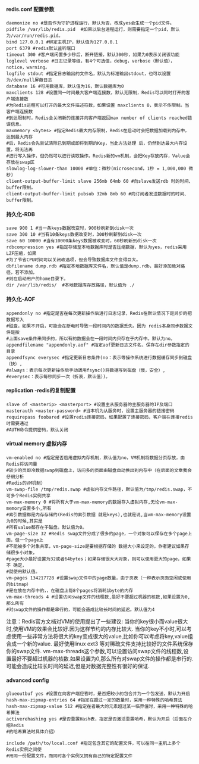 #### redis.conf 配置参数

    daemonize no #是否作为守护进程运行，默认为否，改成yes会生成一个pid文件。
    pidfile /var/lib/redis.pid  #如果以后台进程运行，则需要指定一个pid，默认为/var/run/redis.pid。
    bind 127.0.0.1 #绑定主机IP，默认值为127.0.0.1
    port 6379 #redis默认监听端口
    timeout 300 #客户端闲置多少秒后，断开链接，默认300秒，如果为0表示关闭该功能
    loglevel verbose #日志记录等级，有4个可选值，debug，verbose（默认值），notice，warning。
    logfile stdout #指定日志输出的文件名，默认为标准输出stdout，也可以设置为/dev/null屏蔽日志
    database 16 #可用数据库，默认值为16，默认数据库为0
    maxclients 128 #设置同一时间最大客户端连接数，默认无限制，Redis可以同时打开的客户端连接数
    #为Redis进程可以打开的最大文件描述符数，如果设置 maxclients 0，表示不作限制。当客户端连接数
    #到达限制时，Redis会关闭新的连接并向客户端返回max number of clients reached错误信息。
    maxmemory <bytes> #指定Redis最大内存限制，Redis在启动时会把数据加载到内存中，达到最大内存
    #后，Redis会先尝试清除已到期或即将到期的Key，当此方法处理 后，仍然到达最大内存设置，将无法再
    #进行写入操作，但仍然可以进行读取操作。Redis新的vm机制，会把Key存放内存，Value会存放在swap区
    slowlog-log-slower-than 10000 #单位：微秒(microsecond，1秒 = 1,000,000 微秒)
    client-output-buffer-limit slave 256mb 64mb 60 #向slave发送rdb 时的时间、buffer限制。
    client-output-buffer-limit pubsub 32mb 8mb 60 #向订阅者发送数据时的时间、buffer限制。
    
#### 持久化-RDB

    save 900 1 #当一条keys数据改变时，900秒刷新到disk一次
    save 300 10 #当有10条keys数据改变时，300秒刷新到disk一次
    save 60 10000 #当有10000条keys数据被改变时，60秒刷新到disk一次
    rdbcompression yes #指定存储至本地数据库时是否压缩数据，默认为yes，redis采用LZF压缩，如果
    #为了节省CPU时间可以关闭改选项，但会导致数据库文件变得巨大。
    dbfilename dump.rdb #指定本地数据库文件名，默认值是dump.rdb，最好添加绝对路径，若不添加，
    #则在启动用户的home目录下。
    dir /var/lib/redis/  #本地数据库存放路径，默认值为 ./

#### 持久化-AOF

    appendonly no #指定是否在每次更新操作后进行日志记录，Redis在默认情况下是异步的把数据写入
    #磁盘，如果不开启，可能会在断电时导致一段时间内的数据丢失。因为 redis本身同步数据文件是按
    #上面save条件来同步的，所以有的数据会在一段时间内只存在于内存中。默认为no。
    appendfilename "appendonly.aof" #指定aof更新日志文件名，保存在dir参数指定的目录
    appendfsync everysec #指定更新日志条件(no：表示等操作系统进行数据缓存同步到磁盘（快）,
    #always：表示每次更新操作后手动调用fsync()将数据写到磁盘（慢，安全）,
    #everysec：表示每秒同步一次（折衷，默认值）)。

#### replication -redis的复制配置

    slave of <masterip> <masterport> #设置主从服务器的主服务器的IP及端口
    masterauth <master-password> #当本机为从服务时，设置主服务器的链接密码
    requirepass foobared #设置redis连接密码，如果配置了连接密码，客户端在连接redis时需要通过
    #AUTH命令提供密码，默认关闭
    

#### virtual memory 虚拟内存

    vm-enabled no #指定是否启用虚拟内存机制，默认值为no，VM机制将数据分页存放，由Redis将访问量
    #较少的页即冷数据swap到磁盘上，访问多的页面由磁盘自动换出到内存中（在后面的文章我会仔细分析
    #Redis的VM机制）
    vm-swap-file /tmp/redis.swap #虚拟内存文件路径，默认值为/tmp/redis.swap，不可多个Redis实例共享
    vm-max-memory 0 #将所有大于vm-max-memory的数据存入虚拟内存,无论vm-max-memory设置多小,所有
    #索引数据都是内存存储的(Redis的索引数据 就是keys),也就是说,当vm-max-memory设置为0的时候,其实是
    #所有value都存在于磁盘。默认值为0。
    vm-page-size 32 #Redis swap文件分成了很多的page，一个对象可以保存在多个page上面，但一个page上
    #不能被多个对象共享，vm-page-size是要根据存储的 数据大小来设定的，作者建议如果存储很多小对象，
    #page大小最好设置为32或者64bytes；如果存储很大大对象，则可以使用更大的page，如果不 确定，
    #就使用默认值。
    vm-pages 134217728 #设置swap文件中的page数量，由于页表（一种表示页面空闲或使用的bitmap）
    #是在放在内存中的，，在磁盘上每8个pages将消耗1byte的内存
    vm-max-threads 4 #设置访问swap文件的线程数,最好不要超过机器的核数,如果设置为0,那么所有
    #对swap文件的操作都是串行的，可能会造成比较长时间的延迟。默认值为4

注意：Redis官方文档对VM的使用提出了一些建议:
当你的key很小而value很大时,使用VM的效果会比较好.因为这样节约的内存比较大.
当你的key不小时,可以考虑使用一些非常方法将很大的key变成很大的value,比如你可以考虑将key,value组合成一个新的value.
最好使用linux ext3 等对稀疏文件支持比较好的文件系统保存你的swap文件.
vm-max-threads这个参数,可以设置访问swap文件的线程数,设置最好不要超过机器的核数.如果设置为0,那么所有对swap文件的操作都是串行的.可能会造成比较长时间的延迟,但是对数据完整性有很好的保证.

#### advanced config

    glueoutbuf yes #设置在向客户端应答时，是否把较小的包合并为一个包发送，默认为开启
    hash-max-zipmap-entries 64 #指定在超过一定的数量时，采用一种特殊的哈希算法
    hash-max-zipmap-value 512 #指定在者最大的元素超过某一临界值时，采用一种特殊的哈希算法
    activerehashing yes #是否重置Hash表，指定是否激活重置哈希，默认为开启（后面在介绍Redis
    #的哈希算法时具体介绍）

    include /path/to/local.conf #指定包含其它的配置文件，可以在同一主机上多个Redis实例之间使
    #用同一份配置文件，而同时各个实例又拥有自己的特定配置文件

